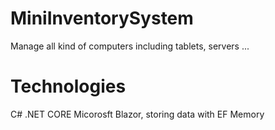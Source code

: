 # MiniInventorySystem
Manage all kind of computers including tablets, servers ...
# Technologies
C# .NET CORE Micorosft Blazor, storing data with EF Memory
